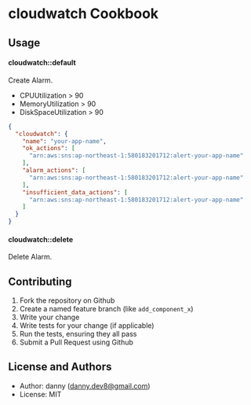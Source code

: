 cloudwatch Cookbook
===================

Usage
-----
#### cloudwatch::default

Create Alarm.

* CPUUtilization > 90
* MemoryUtilization > 90
* DiskSpaceUtilization > 90

```json
{
  "cloudwatch": {
    "name": "your-app-name",
    "ok_actions": [
      "arn:aws:sns:ap-northeast-1:580183201712:alert-your-app-name"
    ],
    "alarm_actions": [
      "arn:aws:sns:ap-northeast-1:580183201712:alert-your-app-name"
    ],
    "insufficient_data_actions": [
      "arn:aws:sns:ap-northeast-1:580183201712:alert-your-app-name"
    ]
  }
}
```

#### cloudwatch::delete

Delete Alarm.

Contributing
------------
1. Fork the repository on Github
2. Create a named feature branch (like `add_component_x`)
3. Write your change
4. Write tests for your change (if applicable)
5. Run the tests, ensuring they all pass
6. Submit a Pull Request using Github

License and Authors
-------------------
* Author: danny (danny.dev8@gmail.com)
* License: MIT
